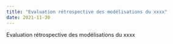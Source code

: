 ```yaml
---
title: "Evaluation rétrospective des modélisations du xxxx"
date: 2021-11-30
---
```

Evaluation rétrospective des modélisations du xxxx
